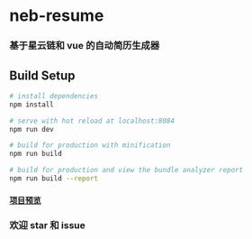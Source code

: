 # neb-resume

### 基于星云链和 vue 的自动简历生成器

>

## Build Setup

``` bash
# install dependencies
npm install

# serve with hot reload at localhost:8084
npm run dev

# build for production with minification
npm run build

# build for production and view the bundle analyzer report
npm run build --report
```

#### [项目预览](https://honoka.me/neb-resume/)

### 欢迎 star 和 issue
